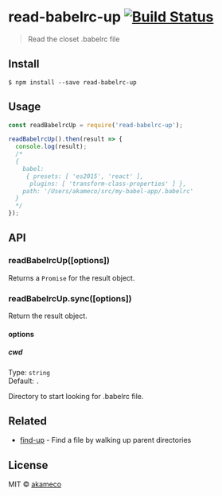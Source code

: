 # read-babelrc-up [![Build Status](https://travis-ci.org/akameco/read-babelrc-up.svg?branch=master)](https://travis-ci.org/akameco/read-babelrc-up)

> Read the closet .babelrc file


## Install

```
$ npm install --save read-babelrc-up
```


## Usage

```js
const readBabelrcUp = require('read-babelrc-up');

readBabelrcUp().then(result => {
  console.log(result);
  /*
  {
    babel:
     { presets: [ 'es2015', 'react' ],
      plugins: [ 'transform-class-properties' ] },
    path: '/Users/akameco/src/my-babel-app/.babelrc'
  }
  */
});
```


## API

### readBabelrcUp([options])

Returns a `Promise` for the result object.

### readBabelrcUp.sync([options])

Return the result object.

#### options

##### cwd

Type: `string`<br>
Default: `.`

Directory to start looking for .babelrc file.


## Related

- [find-up](https://github.com/sindresorhus/find-up) - Find a file by walking up parent directories

## License

MIT © [akameco](http://akameco.github.io)
